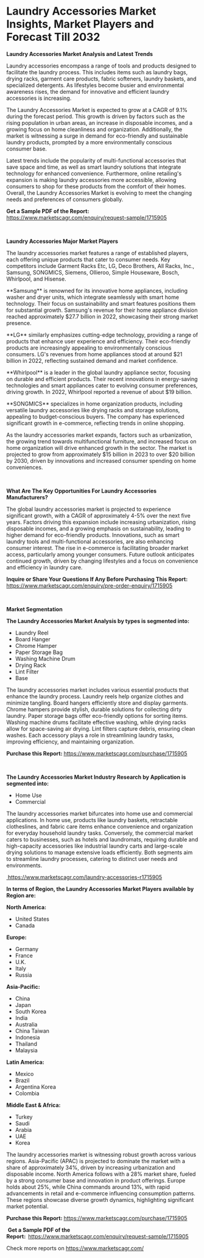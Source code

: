 <p><h1>Laundry Accessories Market Insights, Market Players and Forecast Till 2032</h1></p><p><strong>Laundry Accessories Market Analysis and Latest Trends</strong></p>
<p><p>Laundry accessories encompass a range of tools and products designed to facilitate the laundry process. This includes items such as laundry bags, drying racks, garment care products, fabric softeners, laundry baskets, and specialized detergents. As lifestyles become busier and environmental awareness rises, the demand for innovative and efficient laundry accessories is increasing.</p><p>The Laundry Accessories Market is expected to grow at a CAGR of 9.1% during the forecast period. This growth is driven by factors such as the rising population in urban areas, an increase in disposable incomes, and a growing focus on home cleanliness and organization. Additionally, the market is witnessing a surge in demand for eco-friendly and sustainable laundry products, prompted by a more environmentally conscious consumer base. </p><p>Latest trends include the popularity of multi-functional accessories that save space and time, as well as smart laundry solutions that integrate technology for enhanced convenience. Furthermore, online retailing's expansion is making laundry accessories more accessible, allowing consumers to shop for these products from the comfort of their homes. Overall, the Laundry Accessories Market is evolving to meet the changing needs and preferences of consumers globally.</p></p>
<p><strong>Get a Sample PDF of the Report:&nbsp;</strong> <a href="https://www.marketscagr.com/enquiry/request-sample/1715905?utm_campaign=1889&utm_medium=2&utm_source=Github&utm_content=ia&utm_term=12012025&utm_id=laundry-accessories">https://www.marketscagr.com/enquiry/request-sample/1715905</a></p>
<p>&nbsp;</p>
<p><strong>Laundry Accessories Major Market Players</strong></p>
<p><p>The laundry accessories market features a range of established players, each offering unique products that cater to consumer needs. Key competitors include Garment Racks Etc, LG, Deco Brothers, All Racks, Inc., Samsung, SONGMICS, Siemens, Ollieroo, Simple Houseware, Bosch, Whirlpool, and Hisense.</p><p>**Samsung** is renowned for its innovative home appliances, including washer and dryer units, which integrate seamlessly with smart home technology. Their focus on sustainability and smart features positions them for substantial growth. Samsung's revenue for their home appliance division reached approximately $27.7 billion in 2022, showcasing their strong market presence.</p><p>**LG** similarly emphasizes cutting-edge technology, providing a range of products that enhance user experience and efficiency. Their eco-friendly products are increasingly appealing to environmentally conscious consumers. LG's revenues from home appliances stood at around $21 billion in 2022, reflecting sustained demand and market confidence.</p><p>**Whirlpool** is a leader in the global laundry appliance sector, focusing on durable and efficient products. Their recent innovations in energy-saving technologies and smart appliances cater to evolving consumer preferences, driving growth. In 2022, Whirlpool reported a revenue of about $19 billion.</p><p>**SONGMICS** specializes in home organization products, including versatile laundry accessories like drying racks and storage solutions, appealing to budget-conscious buyers. The company has experienced significant growth in e-commerce, reflecting trends in online shopping.</p><p>As the laundry accessories market expands, factors such as urbanization, the growing trend towards multifunctional furniture, and increased focus on home organization will drive enhanced growth in the sector. The market is projected to grow from approximately $15 billion in 2023 to over $20 billion by 2030, driven by innovations and increased consumer spending on home conveniences.</p></p>
<p>&nbsp;</p>
<p><strong>What Are The Key Opportunities For Laundry Accessories Manufacturers?</strong></p>
<p><p>The global laundry accessories market is projected to experience significant growth, with a CAGR of approximately 4-5% over the next five years. Factors driving this expansion include increasing urbanization, rising disposable incomes, and a growing emphasis on sustainability, leading to higher demand for eco-friendly products. Innovations, such as smart laundry tools and multi-functional accessories, are also enhancing consumer interest. The rise in e-commerce is facilitating broader market access, particularly among younger consumers. Future outlook anticipates continued growth, driven by changing lifestyles and a focus on convenience and efficiency in laundry care.</p></p>
<p><strong>Inquire or Share Your Questions If Any Before Purchasing This Report:</strong> <a href="https://www.marketscagr.com/enquiry/pre-order-enquiry/1715905?utm_campaign=1889&utm_medium=2&utm_source=Github&utm_content=ia&utm_term=12012025&utm_id=laundry-accessories">https://www.marketscagr.com/enquiry/pre-order-enquiry/1715905</a></p>
<p>&nbsp;</p>
<p><strong>Market Segmentation</strong></p>
<p><strong>The Laundry Accessories Market Analysis by types is segmented into:</strong></p>
<p><ul><li>Laundry Reel</li><li>Board Hanger</li><li>Chrome Hamper</li><li>Paper Storage Bag</li><li>Washing Machine Drum</li><li>Drying Rack</li><li>Lint Filter</li><li>Base</li></ul></p>
<p><p>The laundry accessories market includes various essential products that enhance the laundry process. Laundry reels help organize clothes and minimize tangling. Board hangers efficiently store and display garments. Chrome hampers provide stylish, durable solutions for collecting dirty laundry. Paper storage bags offer eco-friendly options for sorting items. Washing machine drums facilitate effective washing, while drying racks allow for space-saving air drying. Lint filters capture debris, ensuring clean washes. Each accessory plays a role in streamlining laundry tasks, improving efficiency, and maintaining organization.</p></p>
<p><strong>Purchase this Report:&nbsp;</strong><a href="https://www.marketscagr.com/purchase/1715905?utm_campaign=1889&utm_medium=2&utm_source=Github&utm_content=ia&utm_term=12012025&utm_id=laundry-accessories">https://www.marketscagr.com/purchase/1715905</a></p>
<p>&nbsp;</p>
<p><strong>The Laundry Accessories Market Industry Research by Application is segmented into:</strong></p>
<p><ul><li>Home Use</li><li>Commercial</li></ul></p>
<p><p>The laundry accessories market bifurcates into home use and commercial applications. In home use, products like laundry baskets, retractable clotheslines, and fabric care items enhance convenience and organization for everyday household laundry tasks. Conversely, the commercial market caters to businesses, such as hotels and laundromats, requiring durable and high-capacity accessories like industrial laundry carts and large-scale drying solutions to manage extensive loads efficiently. Both segments aim to streamline laundry processes, catering to distinct user needs and environments.</p></p>
<p><a href="https://www.marketscagr.com/laundry-accessories-r1715905?utm_campaign=1889&utm_medium=2&utm_source=Github&utm_content=ia&utm_term=12012025&utm_id=laundry-accessories">&nbsp;https://www.marketscagr.com/laundry-accessories-r1715905</a></p>
<p><strong>In terms of Region, the Laundry Accessories Market Players available by Region are:</strong></p>
<p>
    <p> <strong> North America: </strong>
        <ul>
            <li>United States</li>
            <li>Canada</li>
        </ul>
        </p> 
    <p> <strong> Europe: </strong>
        <ul>
            <li>Germany</li>
            <li>France</li>
            <li>U.K.</li>
            <li>Italy</li>
            <li>Russia</li>
        </ul>
        </p> 
    <p> <strong> Asia-Pacific: </strong>
        <ul>
            <li>China</li>
            <li>Japan</li>
            <li>South Korea</li>
            <li>India</li>
            <li>Australia</li>
            <li>China Taiwan</li>
            <li>Indonesia</li>
            <li>Thailand</li>
            <li>Malaysia</li>
        </ul>
        </p> 
    <p> <strong> Latin America: </strong>
        <ul>
            <li>Mexico</li>
            <li>Brazil</li>
            <li>Argentina Korea</li>
            <li>Colombia</li>
        </ul>
        </p> 
    <p> <strong> Middle East & Africa: </strong>
        <ul>
            <li>Turkey</li>
            <li>Saudi</li>
            <li>Arabia</li>
            <li>UAE</li>
            <li>Korea</li>
        </ul>
    </p>
    </p>
<p><p>The laundry accessories market is witnessing robust growth across various regions. Asia-Pacific (APAC) is projected to dominate the market with a share of approximately 34%, driven by increasing urbanization and disposable income. North America follows with a 28% market share, fueled by a strong consumer base and innovation in product offerings. Europe holds about 25%, while China commands around 13%, with rapid advancements in retail and e-commerce influencing consumption patterns. These regions showcase diverse growth dynamics, highlighting significant market potential.</p></p>
<p><strong>Purchase this Report: </strong><a href="https://www.marketscagr.com/purchase/1715905?utm_campaign=1889&utm_medium=2&utm_source=Github&utm_content=ia&utm_term=12012025&utm_id=laundry-accessories">https://www.marketscagr.com/purchase/1715905</a></p>
<p>&nbsp;<strong>Get a Sample PDF of the Report:&nbsp;&nbsp;</strong><a href="https://www.marketscagr.com/enquiry/request-sample/1715905?utm_campaign=1889&utm_medium=2&utm_source=Github&utm_content=ia&utm_term=12012025&utm_id=laundry-accessories">https://www.marketscagr.com/enquiry/request-sample/1715905</a></p>
<p><strong></strong></p>
<p>Check more reports on <a href="https://www.marketscagr.com/?utm_campaign=1889&utm_medium=2&utm_source=Github&utm_content=ia&utm_term=12012025&utm_id=laundry-accessories">https://www.marketscagr.com/</a></p>